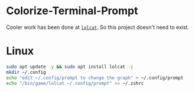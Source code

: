 # Colorize-Terminal-Prompt

Cooler work has been done at [`lolcat`](https://github.com/busyloop/lolcat). So this project doesn't need to exist.


# Linux
```sh
sudo apt update -y && sudo apt install lolcat -y
mkdir ~/.config 
echo "edit ~/.config/prompt to change the graph" > ~/.config/prompt
echo "/bin/game/lolcat ~/.config/prompt" >> ~/.zshrc
```
